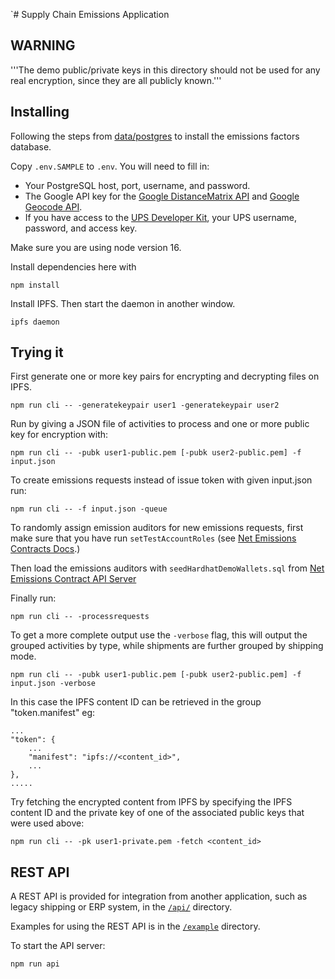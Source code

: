 `# Supply Chain Emissions Application

## WARNING

'''The demo public/private keys in this directory should not be used for any real encryption, since they are all publicly known.''' 

## Installing

Following the steps from [data/postgres](../data/postgres/README.md) to install the emissions factors database.

Copy `.env.SAMPLE` to `.env`.  You will need to fill in:
- Your PostgreSQL host, port, username, and password.
- The Google API key for the [Google DistanceMatrix API](https://developers.google.com/maps/documentation/distance-matrix/overview) and [Google Geocode API](https://developers.google.com/maps/documentation/geocoding/overview).
- If you have access to the [UPS Developer Kit](https://www.ups.com/upsdeveloperkit?loc=en_US), your UPS username, password, and access key.

Make sure you are using node version 16.

Install dependencies here with

```
npm install
```

Install IPFS.  Then start the daemon in another window.

```
ipfs daemon
```

## Trying it

First generate one or more key pairs for encrypting and decrypting files on IPFS.
```
npm run cli -- -generatekeypair user1 -generatekeypair user2
```

Run by giving a JSON file of activities to process and one or more public key for encryption with:
```
npm run cli -- -pubk user1-public.pem [-pubk user2-public.pem] -f input.json
```

To create emissions requests instead of issue token with given input.json run:
```
npm run cli -- -f input.json -queue
```

To randomly assign emission auditors for new emissions requests, first make sure that you have run `setTestAccountRoles` (see [Net Emissions Contracts Docs](../net-emissions-token-network/docs/using-the-contracts.md ).) 

Then load the emissions auditors with `seedHardhatDemoWallets.sql` from [Net Emissions Contract API Server](../net-emissions-token-network/api-server/README.md) 

Finally run:
```
npm run cli -- -processrequests
```

To get a more complete output use the `-verbose` flag, this will output the grouped activities by type, while shipments
are further grouped by shipping mode.
```
npm run cli -- -pubk user1-public.pem [-pubk user2-public.pem] -f input.json -verbose
```
In this case the IPFS content ID can be retrieved in the group "token.manifest" eg:
```
...
"token": {
    ...
    "manifest": "ipfs://<content_id>",
    ...
},
.....
```

Try fetching the encrypted content from IPFS by specifying the IPFS content ID and the private key of one of the associated public keys that were used above:
```
npm run cli -- -pk user1-private.pem -fetch <content_id>
```

## REST API

A REST API is provided for integration from another application, such as legacy shipping or ERP system, in the [`/api/`](api/README.md) directory.

Examples for using the REST API is in the [`/example`](example/README.md) directory.

To start the API server:
```
npm run api
```

